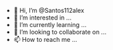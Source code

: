 - 👋 Hi, I’m @Santos112alex
- 👀 I’m interested in ...
- 🌱 I’m currently learning ...
- 💞️ I’m looking to collaborate on ...
- 📫 How to reach me ...

<!---
Santos112alex/Santos112alex is a ✨ special ✨ repository because its `README.md` (this file) appears on your GitHub profile.
You can click the Preview link to take a look at your changes.
--->
